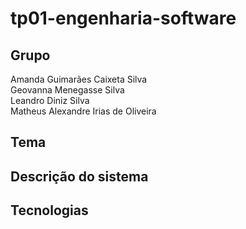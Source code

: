 # tp01-engenharia-software

## Grupo
Amanda Guimarães Caixeta Silva  
Geovanna Menegasse Silva  
Leandro Diniz Silva  
Matheus Alexandre Irias de Oliveira

## Tema

## Descrição do sistema

## Tecnologias
